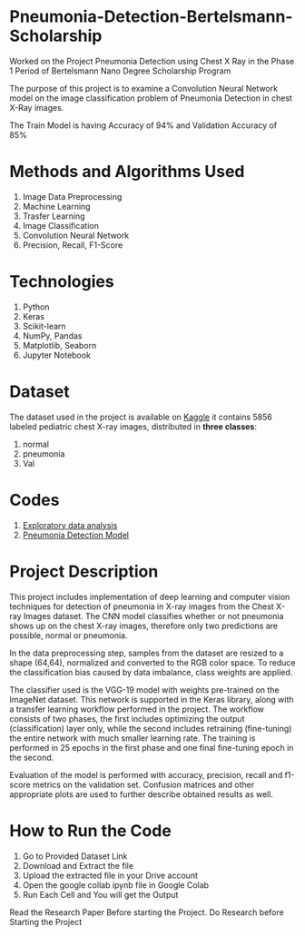 # Pneumonia-Detection-Bertelsmann-Scholarship
Worked on the Project Pneumonia Detection using Chest X Ray in the Phase 1 Period of Bertelsmann Nano Degree Scholarship Program

The purpose of this project is to examine a Convolution Neural Network model on the image classification problem of Pneumonia Detection in chest X-Ray images. 


The Train Model is having Accuracy of 94% and Validation Accuracy of 85% 


# Methods and Algorithms Used 

1) Image Data Preprocessing
2) Machine Learning
3) Trasfer Learning
4) Image Classification
5) Convolution Neural Network
6) Precision, Recall, F1-Score 


# Technologies
1) Python
2) Keras
3) Scikit-learn
4) NumPy, Pandas
5) Matplotlib, Seaborn
6) Jupyter Notebook


# Dataset
The dataset used in the project is available on [Kaggle](https://www.kaggle.com/paultimothymooney/chest-xray-pneumonia) it contains  5856 labeled pediatric chest X-ray images, distributed in **three classes**: 
1. normal
2. pneumonia
3. Val 


# Codes 
1. [Exploratory data analysis](https://github.com/Sameer411/Pneumonia-Detection-Bertelsmann-Scholarship/blob/main/Code/EDA.ipynb)
2. [Pneumonia Detection Model](https://github.com/Sameer411/Pneumonia-Detection-Bertelsmann-Scholarship/blob/main/Code/Pneumonia_Detection_using_Chest_X_Ray_Bertelsmann_Scholarship.ipynb)


# Project Description
This project includes implementation of deep learning and computer vision techniques for detection of pneumonia in X-ray images from the Chest X-ray Images dataset. The CNN model classifies whether or not pneumonia shows up on the chest X-ray images, therefore only two predictions are possible, normal or pneumonia.

In the data preprocessing step, samples from the dataset are resized to a shape (64,64), normalized and converted to the RGB color space. To reduce the classification bias caused by data imbalance, class weights are applied.

The classifier used is the VGG-19 model with weights pre-trained on the ImageNet dataset. This network is supported in the Keras library, along with a transfer learning workflow performed in the project. The workflow consists of two phases, the first includes optimizing the output (classification) layer only, while the second includes retraining (fine-tuning) the entire network with much smaller learning rate. The training is performed in 25 epochs in the first phase and one final fine-tuning epoch in the second.

Evaluation of the model is performed with accuracy, precision, recall and f1-score metrics on the validation set. Confusion matrices and other appropriate plots are used to further describe obtained results as well.


# How to Run the Code
1. Go to Provided Dataset Link 
2. Download and Extract the file 
3. Upload the extracted file in your Drive account 
4. Open the google collab ipynb file in Google Colab
5. Run Each Cell and You will get the Output 


Read the Research Paper Before starting the Project. Do Research before Starting the Project 
